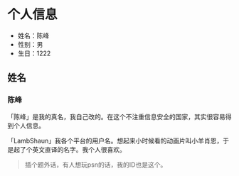 # 个人信息
* 姓名：陈峰
* 性别：男
* 生日：1222

## 姓名
### 陈峰
「陈峰」是我的真名，我自己改的。在这个不注重信息安全的国家，其实很容易得到个人信息。

「LambShaun」我各个平台的用户名。想起来小时候看的动画片叫小羊肖恩，于是起了个英文直译的名字。我个人很喜欢。
>插个题外话，有人想玩psn的话，我的ID也是这个。

